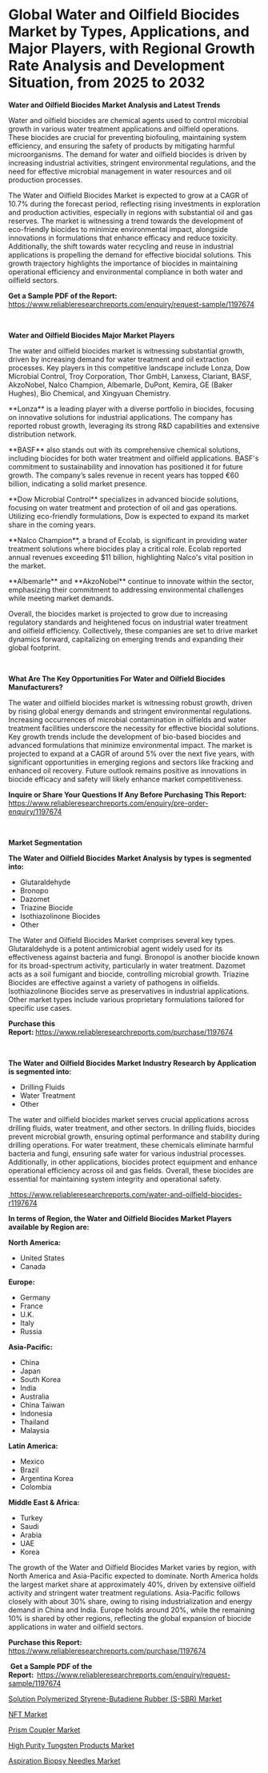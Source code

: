 <p><h1>Global Water and Oilfield Biocides Market by Types, Applications, and Major Players, with Regional Growth Rate Analysis and Development Situation, from 2025 to 2032</h1></p><p><strong>Water and Oilfield Biocides Market Analysis and Latest Trends</strong></p>
<p><p>Water and oilfield biocides are chemical agents used to control microbial growth in various water treatment applications and oilfield operations. These biocides are crucial for preventing biofouling, maintaining system efficiency, and ensuring the safety of products by mitigating harmful microorganisms. The demand for water and oilfield biocides is driven by increasing industrial activities, stringent environmental regulations, and the need for effective microbial management in water resources and oil production processes.</p><p>The Water and Oilfield Biocides Market is expected to grow at a CAGR of 10.7% during the forecast period, reflecting rising investments in exploration and production activities, especially in regions with substantial oil and gas reserves. The market is witnessing a trend towards the development of eco-friendly biocides to minimize environmental impact, alongside innovations in formulations that enhance efficacy and reduce toxicity. Additionally, the shift towards water recycling and reuse in industrial applications is propelling the demand for effective biocidal solutions. This growth trajectory highlights the importance of biocides in maintaining operational efficiency and environmental compliance in both water and oilfield sectors.</p></p>
<p><strong>Get a Sample PDF of the Report:&nbsp;</strong> <a href="https://www.reliableresearchreports.com/enquiry/request-sample/1197674?utm_campaign=2104&utm_medium=2&utm_source=Github&utm_content=ia&utm_term=03022025&utm_id=water-and-oilfield-biocides">https://www.reliableresearchreports.com/enquiry/request-sample/1197674</a></p>
<p>&nbsp;</p>
<p><strong>Water and Oilfield Biocides Major Market Players</strong></p>
<p><p>The water and oilfield biocides market is witnessing substantial growth, driven by increasing demand for water treatment and oil extraction processes. Key players in this competitive landscape include Lonza, Dow Microbial Control, Troy Corporation, Thor GmbH, Lanxess, Clariant, BASF, AkzoNobel, Nalco Champion, Albemarle, DuPont, Kemira, GE (Baker Hughes), Bio Chemical, and Xingyuan Chemistry.</p><p>**Lonza** is a leading player with a diverse portfolio in biocides, focusing on innovative solutions for industrial applications. The company has reported robust growth, leveraging its strong R&D capabilities and extensive distribution network. </p><p>**BASF** also stands out with its comprehensive chemical solutions, including biocides for both water treatment and oilfield applications. BASF's commitment to sustainability and innovation has positioned it for future growth. The company’s sales revenue in recent years has topped €60 billion, indicating a solid market presence.</p><p>**Dow Microbial Control** specializes in advanced biocide solutions, focusing on water treatment and protection of oil and gas operations. Utilizing eco-friendly formulations, Dow is expected to expand its market share in the coming years.</p><p>**Nalco Champion**, a brand of Ecolab, is significant in providing water treatment solutions where biocides play a critical role. Ecolab reported annual revenues exceeding $11 billion, highlighting Nalco's vital position in the market.</p><p>**Albemarle** and **AkzoNobel** continue to innovate within the sector, emphasizing their commitment to addressing environmental challenges while meeting market demands. </p><p>Overall, the biocides market is projected to grow due to increasing regulatory standards and heightened focus on industrial water treatment and oilfield efficiency. Collectively, these companies are set to drive market dynamics forward, capitalizing on emerging trends and expanding their global footprint.</p></p>
<p>&nbsp;</p>
<p><strong>What Are The Key Opportunities For Water and Oilfield Biocides Manufacturers?</strong></p>
<p><p>The water and oilfield biocides market is witnessing robust growth, driven by rising global energy demands and stringent environmental regulations. Increasing occurrences of microbial contamination in oilfields and water treatment facilities underscore the necessity for effective biocidal solutions. Key growth trends include the development of bio-based biocides and advanced formulations that minimize environmental impact. The market is projected to expand at a CAGR of around 5% over the next five years, with significant opportunities in emerging regions and sectors like fracking and enhanced oil recovery. Future outlook remains positive as innovations in biocide efficacy and safety will likely enhance market competitiveness.</p></p>
<p><strong>Inquire or Share Your Questions If Any Before Purchasing This Report:</strong> <a href="https://www.reliableresearchreports.com/enquiry/pre-order-enquiry/1197674?utm_campaign=2104&utm_medium=2&utm_source=Github&utm_content=ia&utm_term=03022025&utm_id=water-and-oilfield-biocides">https://www.reliableresearchreports.com/enquiry/pre-order-enquiry/1197674</a></p>
<p>&nbsp;</p>
<p><strong>Market Segmentation</strong></p>
<p><strong>The Water and Oilfield Biocides Market Analysis by types is segmented into:</strong></p>
<p><ul><li>Glutaraldehyde</li><li>Bronopo</li><li>Dazomet</li><li>Triazine Biocide</li><li>Isothiazolinone Biocides</li><li>Other</li></ul></p>
<p><p>The Water and Oilfield Biocides Market comprises several key types. Glutaraldehyde is a potent antimicrobial agent widely used for its effectiveness against bacteria and fungi. Bronopol is another biocide known for its broad-spectrum activity, particularly in water treatment. Dazomet acts as a soil fumigant and biocide, controlling microbial growth. Triazine Biocides are effective against a variety of pathogens in oilfields. Isothiazolinone Biocides serve as preservatives in industrial applications. Other market types include various proprietary formulations tailored for specific use cases.</p></p>
<p><strong>Purchase this Report:&nbsp;</strong><a href="https://www.reliableresearchreports.com/purchase/1197674?utm_campaign=2104&utm_medium=2&utm_source=Github&utm_content=ia&utm_term=03022025&utm_id=water-and-oilfield-biocides">https://www.reliableresearchreports.com/purchase/1197674</a></p>
<p>&nbsp;</p>
<p><strong>The Water and Oilfield Biocides Market Industry Research by Application is segmented into:</strong></p>
<p><ul><li>Drilling Fluids</li><li>Water Treatment</li><li>Other</li></ul></p>
<p><p>The water and oilfield biocides market serves crucial applications across drilling fluids, water treatment, and other sectors. In drilling fluids, biocides prevent microbial growth, ensuring optimal performance and stability during drilling operations. For water treatment, these chemicals eliminate harmful bacteria and fungi, ensuring safe water for various industrial processes. Additionally, in other applications, biocides protect equipment and enhance operational efficiency across oil and gas fields. Overall, these biocides are essential for maintaining system integrity and operational safety.</p></p>
<p><a href="https://www.reliableresearchreports.com/water-and-oilfield-biocides-r1197674?utm_campaign=2104&utm_medium=2&utm_source=Github&utm_content=ia&utm_term=03022025&utm_id=water-and-oilfield-biocides">&nbsp;https://www.reliableresearchreports.com/water-and-oilfield-biocides-r1197674</a></p>
<p><strong>In terms of Region, the Water and Oilfield Biocides Market Players available by Region are:</strong></p>
<p>
    <p> <strong> North America: </strong>
        <ul>
            <li>United States</li>
            <li>Canada</li>
        </ul>
        </p> 
    <p> <strong> Europe: </strong>
        <ul>
            <li>Germany</li>
            <li>France</li>
            <li>U.K.</li>
            <li>Italy</li>
            <li>Russia</li>
        </ul>
        </p> 
    <p> <strong> Asia-Pacific: </strong>
        <ul>
            <li>China</li>
            <li>Japan</li>
            <li>South Korea</li>
            <li>India</li>
            <li>Australia</li>
            <li>China Taiwan</li>
            <li>Indonesia</li>
            <li>Thailand</li>
            <li>Malaysia</li>
        </ul>
        </p> 
    <p> <strong> Latin America: </strong>
        <ul>
            <li>Mexico</li>
            <li>Brazil</li>
            <li>Argentina Korea</li>
            <li>Colombia</li>
        </ul>
        </p> 
    <p> <strong> Middle East & Africa: </strong>
        <ul>
            <li>Turkey</li>
            <li>Saudi</li>
            <li>Arabia</li>
            <li>UAE</li>
            <li>Korea</li>
        </ul>
    </p>
    </p>
<p><p>The growth of the Water and Oilfield Biocides Market varies by region, with North America and Asia-Pacific expected to dominate. North America holds the largest market share at approximately 40%, driven by extensive oilfield activity and stringent water treatment regulations. Asia-Pacific follows closely with about 30% share, owing to rising industrialization and energy demand in China and India. Europe holds around 20%, while the remaining 10% is shared by other regions, reflecting the global expansion of biocide applications in water and oilfield sectors.</p></p>
<p><strong>Purchase this Report: </strong><a href="https://www.reliableresearchreports.com/purchase/1197674?utm_campaign=2104&utm_medium=2&utm_source=Github&utm_content=ia&utm_term=03022025&utm_id=water-and-oilfield-biocides">https://www.reliableresearchreports.com/purchase/1197674</a></p>
<p>&nbsp;<strong>Get a Sample PDF of the Report:&nbsp;&nbsp;</strong><a href="https://www.reliableresearchreports.com/enquiry/request-sample/1197674?utm_campaign=2104&utm_medium=2&utm_source=Github&utm_content=ia&utm_term=03022025&utm_id=water-and-oilfield-biocides">https://www.reliableresearchreports.com/enquiry/request-sample/1197674</a></p>
<p><strong></strong></p>
<p><p><a href="https://www.linkedin.com/pulse/revenue-insights-solution-polymerized-styrene-butadiene-rubber-ya6nf?utm_campaign=2104&utm_medium=2&utm_source=Github&utm_content=ia&utm_term=03022025&utm_id=water-and-oilfield-biocides">Solution Polymerized Styrene-Butadiene Rubber (S-SBR) Market</a></p><p><a href="https://www.linkedin.com/pulse/nft-market-scopegrowingat-cagr-of43-insights-toglobal-industry-gs3vf?utm_campaign=2104&utm_medium=2&utm_source=Github&utm_content=ia&utm_term=03022025&utm_id=water-and-oilfield-biocides">NFT Market</a></p><p><a href="https://www.linkedin.com/pulse/comprehensive-report-prism-coupler-market-types-applications-regional-szzjf?utm_campaign=2104&utm_medium=2&utm_source=Github&utm_content=ia&utm_term=03022025&utm_id=water-and-oilfield-biocides">Prism Coupler Market</a></p><p><a href="https://www.linkedin.com/pulse/technology-functions-growth-high-purity-tungsten-products-market-bwkqf?utm_campaign=2104&utm_medium=2&utm_source=Github&utm_content=ia&utm_term=03022025&utm_id=water-and-oilfield-biocides">High Purity Tungsten Products Market</a></p><p><a href="https://www.linkedin.com/pulse/aspiration-biopsy-needles-market-scopeexpected-see-significant-bcmof?utm_campaign=2104&utm_medium=2&utm_source=Github&utm_content=ia&utm_term=03022025&utm_id=water-and-oilfield-biocides">Aspiration Biopsy Needles Market</a></p></p>